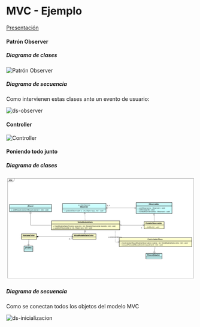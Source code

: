 # MVC - Ejemplo

[Presentación][ppt]
#### Patrón Observer

##### Diagrama de clases
![Patrón Observer][observer_pattern_1]

##### Diagrama de secuencia

Como intervienen estas clases ante un evento de usuario:

![ds-observer](http://www.plantuml.com/plantuml/proxy?cache=no&src=https://raw.githubusercontent.com/fiuba/algo3_ejemplo_mvc_colores/master/diagrams/ds-observer.plantuml)

#### Controller

![Controller][controller_1]

#### Poniendo todo junto

##### Diagrama de clases

![DiagramaCompleto][all_togeather]

##### Diagrama de secuencia

Como se conectan todos los objetos del modelo MVC 

![ds-inicializacion](http://www.plantuml.com/plantuml/proxy?cache=no&src=https://raw.githubusercontent.com/fiuba/algo3_ejemplo_mvc_colores/master/diagrams/ds-inicializacion.plantuml)

[observer_pattern]: ./diagrams/Observer%20Pattern.png
[observer_pattern_1]: http://www.plantuml.com/plantuml/proxy?cache=no&src=https://raw.githubusercontent.com/fiuba/algo3_ejemplo_mvc_colores/master/diagrams/observer-pattern.plantuml
[controller_1]: http://www.plantuml.com/plantuml/proxy?cache=no&src=https://raw.githubusercontent.com/fiuba/algo3_ejemplo_mvc_colores/master/diagrams/controller_1.plantuml
[controller]: ./diagrams/Controller.png
[all_togeather]: ./diagrams/Modelo%20Completo.png
[ppt]: https://docs.google.com/presentation/d/1jodOBd7tiuuGzYI1SjExHTu3BtsazbmyKPHTFDF2C7c/edit?usp=sharing
